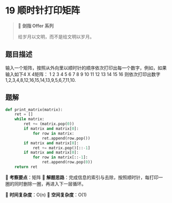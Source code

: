 # 19 顺时针打印矩阵

> 🌟 **剑指 Offer 系列**
>
> 给岁月以文明，而不是给文明以岁月。

## 题目描述

输入一个矩阵，按照从外向里以顺时针的顺序依次打印出每一个数字，例如，如果输入如下4 X 4矩阵： 1 2 3 4 5 6 7 8 9 10 11 12 13 14 15 16 则依次打印出数字1,2,3,4,8,12,16,15,14,13,9,5,6,7,11,10.

## 题解

```python
def print_matrix(matrix):
    ret = []
    while matrix:
        ret += (matrix.pop(0))
        if matrix and matrix[0]:
            for row in matrix:
                ret.append(row.pop())
        if matrix and matrix[0]:
            ret += matrix.pop()[::-1]
        if matrix and matrix[0]:
            for row in matrix[::-1]:
                ret.append(row.pop(0))
    return ret
```

🍥 **考察要点**：矩阵
🍬 **解题思路**：完成信息的索引与去除，按照顺时针，每打印一圈的同时删除一圈，再进入下一层循环。

🍉 **时间复杂度**：O(n)
🍭 **空间复杂度**：O(1)
